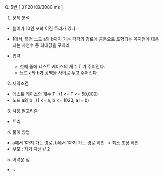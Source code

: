 Q. 5번 [ 31120 KB/3080 ms ]

1. 문제 분석
- 높이가 10인 포화 이진 트리가 있다.
- 1에서, 특정 노드 a와 b까지 가는 각각의 경로에 공통으로 포함되는 꼭지점에 대응되는 자연수 중 최대값을 구하라

- 입력
  - 첫째 줄에 테스트 케이스의 개수 T 가 주어진다.
  - 노드 a와 b가 공백을 사이로 두고 주어진다. 

2. 제약조건
- 테스트 케이스의 개수 T : (1 <= T <= 50,000)
- 노드 a와 b : (1 <= a, b <= 1023, a != b)

3. 사용 알고리즘
- 트리

4. 풀이 방법
- a에서 1까지 가는 경로, b에서 1까지 가는 경로 확인 -> 최소 조상 확인
- 부모 : 자기 자신 // 2

5. 어려운 점
- ~